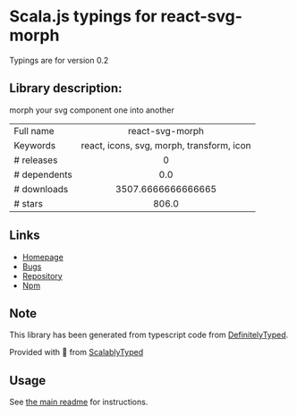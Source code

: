 
# Scala.js typings for react-svg-morph

Typings are for version 0.2

## Library description:
morph your svg component one into another

|                    |                 |
| ------------------ | :-------------: |
| Full name          | react-svg-morph |
| Keywords           | react, icons, svg, morph, transform, icon |
| # releases         | 0 |
| # dependents       | 0.0 |
| # downloads        | 3507.6666666666665 |
| # stars            | 806.0 |

## Links
- [Homepage](https://github.com/gorangajic/react-svg-morph#readme)
- [Bugs](https://github.com/gorangajic/react-svg-morph/issues)
- [Repository](https://github.com/gorangajic/react-svg-morph)
- [Npm](https://www.npmjs.com/package/react-svg-morph)
    


## Note
This library has been generated from typescript code from [DefinitelyTyped](https://definitelytyped.org).

Provided with :purple_heart: from [ScalablyTyped](https://github.com/oyvindberg/ScalablyTyped)

## Usage
See [the main readme](../../readme.md) for instructions.


